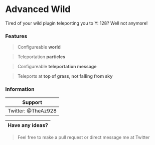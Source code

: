# Advanced Wild

Tired of your wild plugin teleporting you to Y: 128? Well not anymore!

### Features

> Configureable **world**

> Teleportation **particles**

> Configureable **teleportation message**

> Teleports at **top of grass, not falling from sky**

### Information

| Support |
| ------- |
| Twitter: @TheAz928 |

| Have any ideas? |
| --------------- |

> Feel free to make a pull request or direct message me at  Twitter
